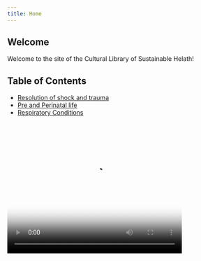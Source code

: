 ```yaml
---
title: Home
---
```


## Welcome

Welcome to the site of the Cultural Library of Sustainable Helath!

## Table of Contents

* [Resolution of shock and trauma](/sections/Shock-and-Trauma.html)
* [Pre and Perinatal life](/sections/Pregnancy.html)
* [Respiratory Conditions](/sections/Respiration.html)


<!--…or you can find more in the [archives](/archive.html).-->

<video src="/videos/VID_20200305_121158.mp4"
       poster="/images/swirl.jpg"
       width="400" height="300"
       preload
       controls
       >
